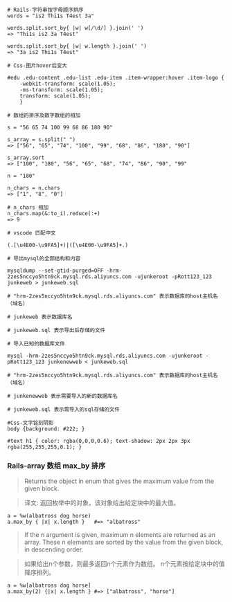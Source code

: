 
```
# Rails-字符串按字母顺序排序
words = "is2 Thi1s T4est 3a"

words.split.sort_by{ |w| w[/\d/] }.join(' ')
=> "Thi1s is2 3a T4est"

words.split.sort_by{ |w| w.length }.join(' ')
=> "3a is2 Thi1s T4est"
```


```
# Css-图片hover后变大

#edu .edu-content .edu-list .edu-item .item-wrapper:hover .item-logo {
    -webkit-transform: scale(1.05);
    -ms-transform: scale(1.05);
    transform: scale(1.05);
    }
```

```
# 数组的排序及数字数组的相加

s = "56 65 74 100 99 68 86 180 90"

s_array = s.split(" ")
=> ["56", "65", "74", "100", "99", "68", "86", "180", "90"]

s_array.sort
=> ["100", "180", "56", "65", "68", "74", "86", "90", "99"

n = "180"

n_chars = n.chars
=> ["1", "8", "0"]

# n_chars 相加
n_chars.map(&:to_i).reduce(:+)
=> 9
```
```
# vscode 匹配中文

(.[\u4E00-\u9FA5]+)|([\u4E00-\u9FA5]+.)
```

```
# 导出mysql的全部结构和内容

mysqldump --set-gtid-purged=OFF -hrm-2zes5nccyo5htn9ck.mysql.rds.aliyuncs.com -ujunkeroot -pRott123_123  junkeweb > junkeweb.sql

# "hrm-2zes5nccyo5htn9ck.mysql.rds.aliyuncs.com" 表示数据库的host主机名（域名）

# junkeweb 表示数据库名

# junkeweb.sql 表示导出后存储的文件

```

```
# 导入已知的数据库文件

mysql -hrm-2zes5nccyo5htn9ck.mysql.rds.aliyuncs.com -ujunkeroot -pRott123_123 junkenewweb < junkeweb.sql

# "hrm-2zes5nccyo5htn9ck.mysql.rds.aliyuncs.com" 表示数据库的host主机名（域名）

# junkenewweb 表示需要导入的新的数据库名

# junkeweb.sql 表示需导入的sql存储的文件

```


```
#Css-文字铭刻阴影
body {background: #222; }
 
#text h1 { color: rgba(0,0,0,0.6); text-shadow: 2px 2px 3px rgba(255,255,255,0.1); }
```


### Rails-array 数组 max_by 排序

> Returns the object in enum that gives the maximum value from the given block.

>译文: 返回枚举中的对象，该对象给出给定块中的最大值。

```
a = %w(albatross dog horse)
a.max_by { |x| x.length }   #=> "albatross"
```


> If the n argument is given, maximum n elements are returned as an array. These n elements are sorted by the value from the given block, in descending order.

> 如果给出n个参数，则最多返回n个元素作为数组。 n个元素按给定块中的值降序排列。
```
a = %w[albatross dog horse]
a.max_by(2) {|x| x.length } #=> ["albatross", "horse"]
```

